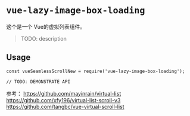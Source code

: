 # `vue-lazy-image-box-loading`

这个是一个 Vue的虚拟列表组件。

> TODO: description




## Usage

```
const vueSeamlessScrollNew = require('vue-lazy-image-box-loading');

// TODO: DEMONSTRATE API
```


参考： https://github.com/mayinrain/virtual-list
https://github.com/xfy196/virtual-list-scroll-v3
https://github.com/tangbc/vue-virtual-scroll-list